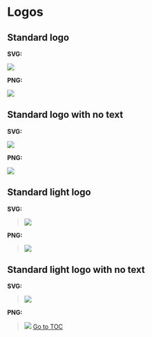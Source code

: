 
# Logos


## Standard logo

**SVG:**

![](/img/logos/pnpm-standard.svg)

**PNG:**

![](/img/logos/pnpm-standard.png)

## Standard logo with no text

**SVG:**

![](/img/logos/pnpm-standard-no-text.svg)

**PNG:**

![](/img/logos/pnpm-standard-no-text.png)

## Standard light logo

**SVG:**

> ![](/img/logos/pnpm-light.svg)

**PNG:**

> ![](/img/logos/pnpm-light.png)

## Standard light logo with no text

**SVG:**

> ![](/img/logos/pnpm-light-no-text.svg)

**PNG:**

> ![](/img/logos/pnpm-light-no-text.png)
<span style="float: footnote;"><a href="./index.html#toc">Go to TOC</a></span>
